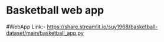 # Basketball web app

#WebApp Link:- https://share.streamlit.io/suy1968/basketball-dataset/main/basketball_app.py
